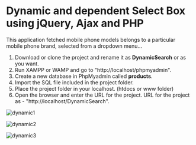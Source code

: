 # Dynamic and dependent Select Box using jQuery, Ajax and PHP

This application fetched mobile phone models belongs to a particular mobile phone brand, selected from a dropdown menu...

1. Download or clone the project and rename it as **DynamicSearch** or as you want.
2. Run XAMPP or WAMP and go to "http://localhost/phpmyadmin".
3. Create a new database in PhpMyadmin called **products**.
4. Import the SQL file included in the project folder.
5. Place the project folder in your localhost. (htdocs or www folder)
6. Open the browser and enter the URL for the project. URL for the project as - "http://localhost/DynamicSearch".

![dynamic1](https://user-images.githubusercontent.com/23145752/34467681-6f989ae8-ef1e-11e7-934e-01ff413e25ab.png)

![dynamic2](https://user-images.githubusercontent.com/23145752/34467682-6fd66292-ef1e-11e7-986d-47bb47ca815f.png)

![dynamic3](https://user-images.githubusercontent.com/23145752/34467694-c07a6e0a-ef1e-11e7-9d33-56acab4d39f6.png)

